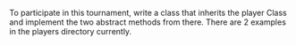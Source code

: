 To participate in this tournament, write a class that inherits the player Class and implement the two abstract methods from there. There are 2 examples in the players directory currently.
